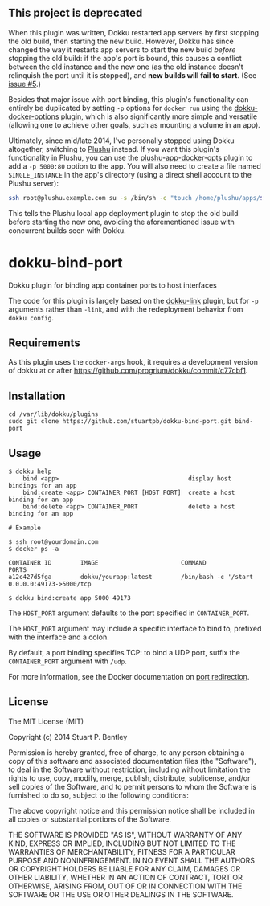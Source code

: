 ## This project is deprecated

When this plugin was written, Dokku restarted app servers by first stopping the old build, then starting the new build. However, Dokku has since changed the way it restarts app servers to start the new build *before* stopping the old build: if the app's port is bound, this causes a conflict between the old instance and the new one (as the old instance doesn't relinquish the port until it is stopped), and **new builds will fail to start**. (See [issue #5][].)

[issue #5]: https://github.com/stuartpb/dokku-bind-port/issues/5

Besides that major issue with port binding, this plugin's functionality can entirely be duplicated by setting `-p` options for `docker run` using the [dokku-docker-options][] plugin, which is also significantly more simple and versatile (allowing one to achieve other goals, such as mounting a volume in an app).

[dokku-docker-options]: https://github.com/dyson/dokku-docker-options

Ultimately, since mid/late 2014, I've personally stopped using Dokku altogether, switching to [Plushu][] instead. If you want this plugin's functionality in Plushu, you can use the [plushu-app-docker-opts][] plugin to add a `-p 5000:80` option to the app. You will also need to create a file named `SINGLE_INSTANCE` in the app's directory (using a direct shell account to the Plushu server):

```bash
ssh root@plushu.example.com su -s /bin/sh -c "touch /home/plushu/apps/$app/SINGLE_INSTANCE" plushu
```

This tells the Plushu local app deployment plugin to stop the old build before starting the new one, avoiding the aforementioned issue with concurrent builds seen with Dokku.

[Plushu]: https://github.com/plushu/plushu
[plushu-app-docker-opts]: https://github.com/plushu/plushu-app-docker-opts

# dokku-bind-port

Dokku plugin for binding app container ports to host interfaces

The code for this plugin is largely based on the
[dokku-link](https://github.com/rlaneve/dokku-link) plugin, but for `-p`
arguments rather than `-link`, and with the redeployment behavior from
`dokku config`.

## Requirements

As this plugin uses the `docker-args` hook, it requires a development version
of dokku at or after https://github.com/progrium/dokku/commit/c77cbf1.

## Installation

```
cd /var/lib/dokku/plugins
sudo git clone https://github.com/stuartpb/dokku-bind-port.git bind-port
```

## Usage

```
$ dokku help
    bind <app>                                    display host bindings for an app
    bind:create <app> CONTAINER_PORT [HOST_PORT]  create a host binding for an app
    bind:delete <app> CONTAINER_PORT              delete a host binding for an app

# Example

$ ssh root@yourdomain.com
$ docker ps -a

CONTAINER ID        IMAGE                       COMMAND                   PORTS                                           
a12c427d5fga        dokku/yourapp:latest        /bin/bash -c '/start      0.0.0.0:49173->5000/tcp

$ dokku bind:create app 5000 49173
```

The `HOST_PORT` argument defaults to the port specified in `CONTAINER_PORT`.

The `HOST_PORT` argument may include a specific interface to bind to, prefixed
with the interface and a colon.

By default, a port binding specifies TCP: to bind a UDP port, suffix the
`CONTAINER_PORT` argument with `/udp`.

For more information, see the Docker documentation on [port redirection][].

[port redirection]: http://docs.docker.io/en/latest/use/port_redirection/#binding-a-port-to-a-host-interface

## License

The MIT License (MIT)

Copyright (c) 2014 Stuart P. Bentley

Permission is hereby granted, free of charge, to any person obtaining a copy of
this software and associated documentation files (the "Software"), to deal in
the Software without restriction, including without limitation the rights to
use, copy, modify, merge, publish, distribute, sublicense, and/or sell copies of
the Software, and to permit persons to whom the Software is furnished to do so,
subject to the following conditions:

The above copyright notice and this permission notice shall be included in all
copies or substantial portions of the Software.

THE SOFTWARE IS PROVIDED "AS IS", WITHOUT WARRANTY OF ANY KIND, EXPRESS OR
IMPLIED, INCLUDING BUT NOT LIMITED TO THE WARRANTIES OF MERCHANTABILITY, FITNESS
FOR A PARTICULAR PURPOSE AND NONINFRINGEMENT. IN NO EVENT SHALL THE AUTHORS OR
COPYRIGHT HOLDERS BE LIABLE FOR ANY CLAIM, DAMAGES OR OTHER LIABILITY, WHETHER
IN AN ACTION OF CONTRACT, TORT OR OTHERWISE, ARISING FROM, OUT OF OR IN
CONNECTION WITH THE SOFTWARE OR THE USE OR OTHER DEALINGS IN THE SOFTWARE.
